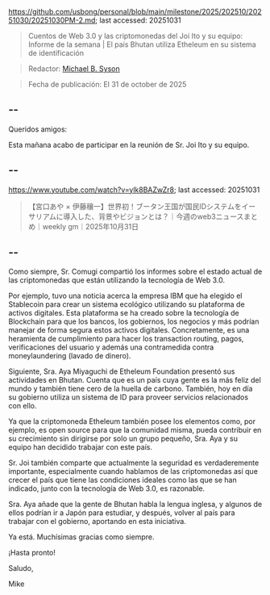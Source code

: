 https://github.com/usbong/personal/blob/main/milestone/2025/202510/20251030/20251030PM-2.md; last accessed: 20251031

> Cuentos de Web 3.0 y las criptomonedas del Joi Ito y su equipo: Informe de la semana | El país Bhutan utiliza Etheleum en su sistema de identificación

> Redactor: [Michael B. Syson](https://www.linkedin.com/in/michaelsyson/)

> Fecha de publicación: El 31 de october de 2025

## --

Queridos amigos:

Esta mañana acabo de participar en la reunión de Sr. Joi Ito y su equipo.

## --

https://www.youtube.com/watch?v=ylk8BAZwZr8; last accessed: 20251031

> 【宮口あや × 伊藤穰一】世界初！ブータン王国が国民IDシステムをイーサリアムに導入した、背景やビジョンとは？｜今週のweb3ニュースまとめ｜weekly gm｜2025年10月31日

## --

Como siempre, Sr. Comugi compartió los informes sobre el estado actual de las criptomonedas que están utilizando la tecnología de Web 3.0. 

Por ejemplo, tuvo una noticia acerca la empresa IBM que ha elegido el Stablecoin para crear un sistema ecológico utilizando su plataforma de activos digitales. Esta plataforma se ha creado sobre la tecnología de Blockchain para que los bancos, los gobiernos, los negocios y más podrían manejar de forma segura estos activos digitales. Concretamente, es una heramienta de cumplimiento para hacer los transaction routing, pagos, verificaciones del usuario y además una contramedida contra moneylaundering (lavado de dinero).

Siguiente, Sra. Aya Miyaguchi de Etheleum Foundation presentó sus actividades en Bhutan. Cuenta que es un país cuya gente es la más feliz del mundo y también tiene cero de la huella de carbono. También, hoy en día su gobierno utiliza un sistema de ID para proveer servicios relacionados con ello. 

Ya que la criptomoneda Etheleum también posee los elementos como, por ejemplo, es open source para que la comunidad misma, pueda contribuir en su crecimiento sin dirigirse por solo un grupo pequeño, Sra. Aya y su equipo han decidido trabajar con este país. 

Sr. Joi también comparte que actualmente la seguridad es verdaderemente importante, especialmente cuando hablamos de las criptomonedas así que crecer el país que tiene las condiciones ideales como las que se han indicado, junto con la tecnología de Web 3.0, es razonable.

Sra. Aya añade que la gente de Bhutan habla la lengua inglesa, y algunos de ellos podrían ir a Japón para estudiar, y después, volver al país para trabajar con el gobierno, aportando en esta iniciativa.

Ya está. Muchísimas gracias como siempre.

¡Hasta pronto!

Saludo,

Mike 